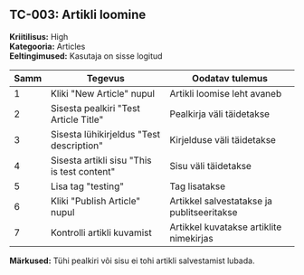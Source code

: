 ## TC-003: Artikli loomine
**Kriitilisus:** High  
**Kategooria:** Articles  
**Eeltingimused:** Kasutaja on sisse logitud  

| Samm | Tegevus | Oodatav tulemus |
|------|---------|-----------------|
| 1    | Kliki "New Article" nupul | Artikli loomise leht avaneb |
| 2    | Sisesta pealkiri "Test Article Title" | Pealkirja väli täidetakse |
| 3    | Sisesta lühikirjeldus "Test description" | Kirjelduse väli täidetakse |
| 4    | Sisesta artikli sisu "This is test content" | Sisu väli täidetakse |
| 5    | Lisa tag "testing" | Tag lisatakse |
| 6    | Kliki "Publish Article" nupul | Artikkel salvestatakse ja publitseeritakse |
| 7    | Kontrolli artikli kuvamist | Artikkel kuvatakse artiklite nimekirjas |

**Märkused:** Tühi pealkiri või sisu ei tohi artikli salvestamist lubada.
